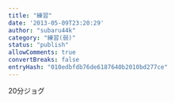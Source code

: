 ```yaml
---
title: "練習"
date: '2013-05-09T23:20:29'
author: "subaru44k"
category: "練習(弱)"
status: "publish"
allowComments: true
convertBreaks: false
entryHash: "010edbfdb76de6187640b2010bd277ce"
---
```

20分ジョグ
